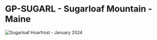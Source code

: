 # GP-SUGARL - Sugarloaf Mountain - Maine

![Sugarloaf Hoarfrost - January 2024](../_static/site_photos/sugarloaf/sugarloaf-hoarfrost.jpeg)
